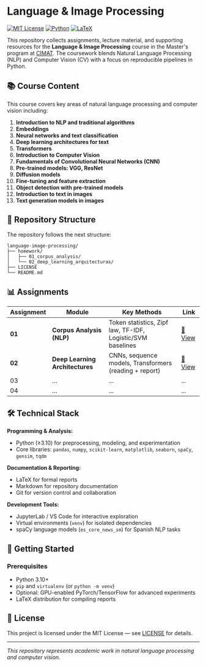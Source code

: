 # Language & Image Processing

[![MIT License](https://img.shields.io/badge/License-MIT-blue.svg)](LICENSE)
[![Python](https://img.shields.io/badge/Python-3.10%2B-3776AB.svg?logo=python&logoColor=white)](https://www.python.org/)
[![LaTeX](https://img.shields.io/badge/LaTeX-008080?logo=latex&logoColor=white)](https://www.latex-project.org/)

This repository collects assignments, lecture material, and supporting resources for the **Language & Image Processing** course in the Master's program at [CIMAT](https://www.cimat.mx/). The coursework blends Natural Language Processing (NLP) and Computer Vision (CV) with a focus on reproducible pipelines in Python.

## 📚 Course Content

This course covers key areas of natural language processing and computer vision including:

1. **Introduction to NLP and traditional algorithms**
2. **Embeddings**
3. **Neural networks and text classification**
4. **Deep learning architectures for text**
5. **Transformers**
6. **Introduction to Computer Vision**
7. **Fundamentals of Convolutional Neural Networks (CNN)**
8. **Pre-trained models: VGG, ResNet**
9. **Diffusion models**
10. **Fine-tuning and feature extraction**
11. **Object detection with pre-trained models**
12. **Introduction to text in images**
13. **Text generation models in images**

## 📁 Repository Structure

The repository follows the next structure:

```
language-image-processing/
├── homework/
│   ├── 01_corpus_analysis/
│   └── 02_deep_learning_arquitecturas/
├── LICENSE
└── README.md
```

## 📊 Assignments

| Assignment | Module | Key Methods | Link |
|------------|--------|-------------|------|
| **01** | **Corpus Analysis (NLP)** | Token statistics, Zipf law, TF-IDF, Logistic/SVM baselines | [📂 View](./homework/01_corpus_analysis/) |
| **02** | **Deep Learning Architectures** | CNNs, sequence models, Transformers (reading + report) | [📂 View](./homework/02_deep_learning_arquitecturas/) |
| 03 | ... | ... | ... |
| 04 | ... | ... | ... |

## 🛠 Technical Stack

**Programming & Analysis:**
- Python (≥3.10) for preprocessing, modeling, and experimentation
- Core libraries: `pandas`, `numpy`, `scikit-learn`, `matplotlib`, `seaborn`, `spaCy`, `gensim`, `tqdm`

**Documentation & Reporting:**
- LaTeX for formal reports
- Markdown for repository documentation
- Git for version control and collaboration

**Development Tools:**
- JupyterLab / VS Code for interactive exploration
- Virtual environments (`venv`) for isolated dependencies
- spaCy language models (`es_core_news_sm`) for Spanish NLP tasks

## 🚀 Getting Started

### Prerequisites
- Python 3.10+
- `pip` and `virtualenv` (or `python -m venv`)
- Optional: GPU-enabled PyTorch/TensorFlow for advanced experiments
- LaTeX distribution for compiling reports

## 📄 License

This project is licensed under the MIT License — see [LICENSE](LICENSE) for details.

---

*This repository represents academic work in natural language processing and computer vision.*
